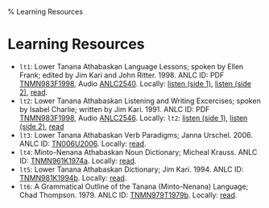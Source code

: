 % Learning Resources

# Learning Resources

 * `lt1`: Lower Tanana Athabaskan Language Lessons; spoken by Ellen
   Frank; edited by Jim Kari and John Ritter. 1998. ANLC ID: PDF
   [TNMN983F1998](http://www.uaf.edu/anla/item.xml?id=TNMN983F1998),
   Audio [ANLC2540](http://www.uaf.edu/anla/item.xml?id=ANLC2540).
   Locally: <a href="media/lt1a.mp3" target="_blank">listen (side 1)</a>, 
   <a href="media/lt1b.mp3" target="_blank">listen (side 2)</a>,
   <a href="media/lt1.pdf" target="_blank">read</a>. 
 * `lt2`: Lower Tanana Athabaskan Listening and Writing Excercises;
   spoken by Isabel Charlie; written by Jim Kari. 1991. ANLC ID: PDF
   [TNMN983F1998](http://www.uaf.edu/anla/item.xml?id=TNMN981K1991c),
   Audio [ANLC2546](http://www.uaf.edu/anla/item.xml?id=ANLC2546).
   Locally: `lt2`: <a href="media/lt2a.mp3" target="_blank">listen
   (side 1)</a>, <a href="media/lt2b.mp3" target="_blank">listen (side
   2)</a>, <a href="media/lt2.pdf" target="_blank">read</a>
 * `lt3`: Lower Tanana Athabaskan Verb Paradigms; Janna Urschel. 2006. ANLC ID:
   [TN006U2006](http://www.uaf.edu/anla/item.xml?id=TN006U2006). Locally:
   <a href="media/lt3.pdf" target="_blank">read</a>.
 * `lt4`: Minto-Nenana Athabaskan Noun Dictionary; Micheal Krauss. ANLC ID:
   [TNMN961K1974a](http://www.uaf.edu/anla/item.xml?id=TNMN961K1974a). Locally:
   <a href="media/lt4.pdf" target="_blank">read</a>.
 * `lt5`: Lower Tanana Athabaskan Dictionary; Jim Kari. 1994. ANLC ID:
   [TNMN981K1994b](http://www.uaf.edu/anla/item.xml?id=TNMN981K1994b). Locally: 
   <a href="media/lt5.pdf" target="_blank">read</a>.
 * `lt6`: A Grammatical Outline of the Tanana (Minto-Nenana) Language;
   Chad Thompson. 1979. ANLC ID:
   [TNMN979T1979b](http://www.uaf.edu/anla/item.xml?id=TNMN979T1979b). Locally:
   <a href="media/lt6.pdf" target="_blank">read</a>.
